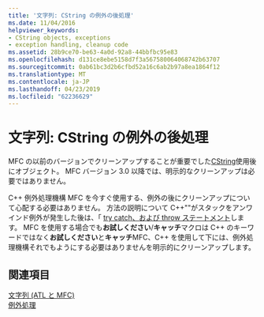 ```yaml
---
title: '文字列: CString の例外の後処理'
ms.date: 11/04/2016
helpviewer_keywords:
- CString objects, exceptions
- exception handling, cleanup code
ms.assetid: 28b9ce70-be63-4a0d-92a8-44bbfbc95e83
ms.openlocfilehash: d131ce8ebe5158d7f3a567580064068742b63707
ms.sourcegitcommit: 0ab61bc3d2b6cfbd52a16c6ab2b97a8ea1864f12
ms.translationtype: MT
ms.contentlocale: ja-JP
ms.lasthandoff: 04/23/2019
ms.locfileid: "62236629"
---
```

# <a name="cstring-exception-cleanup"></a>文字列: CString の例外の後処理

MFC の以前のバージョンでクリーンアップすることが重要でした[CString](../atl-mfc-shared/reference/cstringt-class.md)使用後にオブジェクト。 MFC バージョン 3.0 以降では、明示的なクリーンアップは必要ではありません。

C++ 例外処理機構 MFC を今すぐ使用する、例外の後にクリーンアップについて心配する必要はありません。 方法の説明について C++""がスタックをアンワインド例外が発生した後は、「 [try catch、および throw ステートメント](../cpp/try-throw-and-catch-statements-cpp.md)します。 MFC を使用する場合でも**お試しください**/**キャッチ**マクロは C++ のキーワードではなく**お試しください**と**キャッチ**MFC、C++ を使用して下には、例外処理機構それでもようにする必要はありませんを明示的にクリーンアップします。

## <a name="see-also"></a>関連項目

[文字列 (ATL と MFC)](../atl-mfc-shared/strings-atl-mfc.md)<br/>
[例外処理](../mfc/exception-handling-in-mfc.md)
